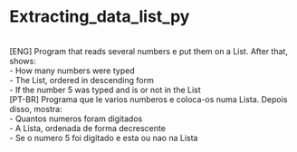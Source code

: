 # Extracting_data_list_py
<br>
[ENG] Program that reads several numbers e put them on a List. After that, shows:
<br>
- How many numbers were typed
<br>
- The List, ordered in descending form
<br>
- If the number 5 was typed and is or not in the List
<br>
[PT-BR] Programa que le varios numberos e coloca-os numa Lista. Depois disso, mostra:
<br>
- Quantos numeros foram digitados
<br>
- A Lista, ordenada de forma decrescente
<br>
- Se o numero 5 foi digitado e esta ou nao na Lista
